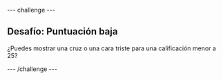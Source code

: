 \--- challenge \---

## Desafío: Puntuación baja

¿Puedes mostrar una cruz o una cara triste para una calificación menor a 25?

\--- /challenge \---